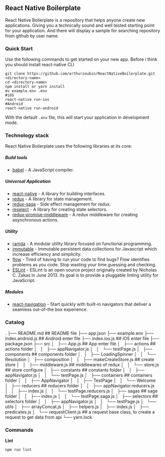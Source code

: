 ## React Native Boilerplate

React Native Boilerplate is a  repository that helps anyone create new applications. Giving you a technically sound and well tested starting point for your application.
And there will display a sample for searching repository from github by user name.

### Quick Start

Use the following commands to get started on your new app.
Before i think you should install react-native CLI

```
git clone https://github.com/arthurzoubin/ReactNativeBoilerplate.git <directory-name>
cd <directory-name>
npm install or yarn install
mv example.env .env
#iOS
react-native run-ios
#Android
react-native run-android
```

With the default `.env` file, this will start your application in development mode.

### Technology stack

React Native Boilerplate uses the following libraries at its core:

##### Build tools
- [babel](http://babeljs.io/) - A JavaScript compiler.

##### Universal Application
- [react-native](http://facebook.github.io/react-native/) - A library for building interfaces.
- [redux](http://redux.js.org/) - A library for state management.
- [redux-saga](https://github.com/yelouafi/redux-saga) - Side effect management for redux.
- [reselect](https://github.com/reactjs/reselect) - A library for creating state selectors.
- [redux-promise-middleware](https://github.com/pburtchaell/redux-promise-middleware) - A redux middleware for creating asynchronous actions.

##### Utility
- [ramda](http://ramdajs.com/) - A modular utility library focused on functional programming.
- [immutable](https://github.com/facebook/immutable-js) - Immutable persistent data collections for Javascript which increase efficiency and simplicity.
- [flow](https://flow.org/) - Tired of having to run your code to find bugs? Flow identifies problems as you code. Stop wasting your time guessing and checking.
- [ESLint](https://eslint.org/) - ESLint is an open source project originally created by Nicholas C. Zakas in June 2013. Its goal is to provide a pluggable linting utility for JavaScript.

##### Modules
- [react-navigation](https://reactnavigation.org/) - Start quickly with built-in navigators that deliver a seamless out-of-the box experience.

### Catalog

.
├── README.md      ## README file
├── app.json
├── example.env
├── index.android.js      ## Android enter file
├── index.ios.js      ## iOS enter file
├── package.json
├── src
│   ├── App.js      ## App enter file
│   ├── actions      ## actions folder
│   │   ├── appNavigator.js
│   │   └── testPage.js
│   ├── components      ## components folder
│   │   ├── LoadingSpinner
│   │   └── Resolution
│   ├── composition
│   │   ├── makeCreateStore.js      ## create store
│   │   ├── middleware.js      ## middlewares of redux
│   │   └── store.js      ## store configure
│   ├── constants      ## constants folder
│   │   ├── appNavigator.js
│   │   └── testPage.js
│   ├── containers      ## containers folder
│   │   ├── AppNavigator
│   │   ├── TestPage
│   │   └── Welcome
│   ├── reducers      ## reducers folder
│   │   ├── appNavigator.reducers.js
│   │   ├── index.js
│   │   └── testPage.reducers.js
│   ├── sagas      ## sage folder
│   │   ├── index.js
│   │   └── testPage.saga.js
│   ├── selectors      ## selectors folder
│   │   ├── appNavigator.js
│   │   └── testPage.js
│   └── utils
│       ├── arrayConcat.js
│       ├── helpers.js
│       ├── index.js
│       ├── predicates.js
│       └── requestClient.js      ## a request base class, to create a request to get data from api
└── yarn.lock

### Commands

**Lint**

```
npm run lint
```
